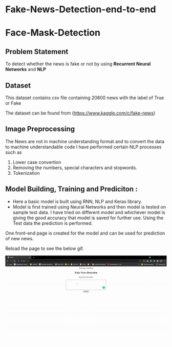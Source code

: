 # Fake-News-Detection-end-to-end

# Face-Mask-Detection

## Problem Statement
To detect whether the news is fake or not by using **Recurrent Neural Networks** and **NLP**

## Dataset 
This dataset contains csv file containing 20800 news with the label of True or Fake

The dataset can be found from (https://www.kaggle.com/c/fake-news)

## Image Preprocessing
The News are not in machine understanding format and to convert the data to machine understandable code I have performed certain NLP processes such as 

1.  Lower case convertion
2.  Removing the numbers, special characters and stopwords.
3.  Tokenization

## Model Building, Training and Prediciton :
* Here a basic model is built using RNN, NLP and Keras library.
* Model is first trained using Neural Networks and then model is tested on sample test data. I have tried on different model and whichever model is giving the good accuracy that model is saved for further use. Using the Test data the prediction is performed.

One front-end page is created for the model and can be used for prediction of new news.

Reload the page to see the below gif.

<img src="fake_news_detection.gif" title='fake_news_detection' width="750" align="center">
